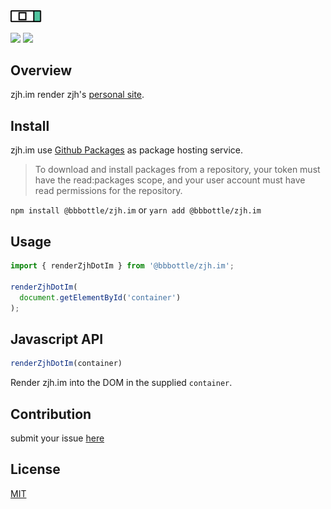 <img src="docs/images/logo.png?raw=true" alt="zjh.im logo" width="50" >
<br/>
<p>
  <img src="https://img.shields.io/github/package-json/v/bbbottle/zjh.im?color=rgb%2881%2C%20196%2C%20159%29" />
  <img src="https://img.shields.io/github/last-commit/bbbottle/zjh.im?color=%23ff8888" />
</p>

## Overview

zjh.im render zjh's [personal site](https://zjh.im).

## Install
zjh.im use [Github Packages](https://docs.github.com/en/packages/learn-github-packages/about-github-packages) as package hosting service. 
> To download and install packages from a repository, your token must have the read:packages scope, and your user account must have read permissions for the repository.

`npm install @bbbottle/zjh.im` or `yarn add @bbbottle/zjh.im`
## Usage
```javascript
import { renderZjhDotIm } from '@bbbottle/zjh.im';

renderZjhDotIm(
  document.getElementById('container')
);
```
## Javascript API
```javascript
renderZjhDotIm(container)
```
Render zjh.im into the DOM in the supplied `container`.
## Contribution
submit your issue [here](https://github.com/bbbottle/zjh.im/issues)

## License
[MIT](https://github.com/bbbottle/zjh.im/blob/main/LICENSE)
